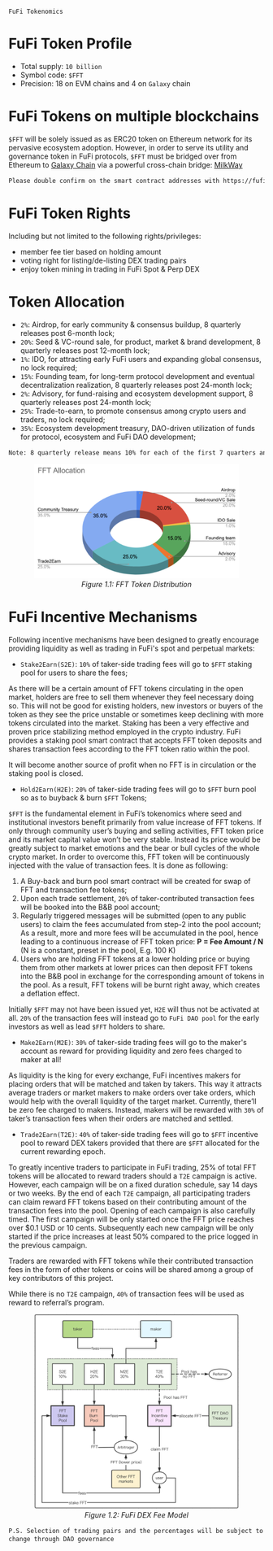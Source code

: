 `FuFi Tokenomics`

# FuFi Token Profile

- Total supply: `10 billion`
- Symbol code: `$FFT`
- Precision: 18 on EVM chains and 4 on `Galaxy` chain

# FuFi Tokens on multiple blockchains

`$FFT` will be solely issued as as ERC20 token on Ethereum network for its pervasive ecosystem adoption. However, in order to serve its utility and governance token in FuFi protocols, `$FFT` must be bridged over from Ethereum to [Galaxy Chain](https://gax.network) via a powerful cross-chain bridge: [MilkWay](https://milkway.io)

```html
Please double confirm on the smart contract addresses with https://fufi.foundation for absolute accuracy!
```

# FuFi Token Rights

Including but not limited to the following rights/privileges:

- member fee tier based on holding amount
- voting right for listing/de-listing DEX trading pairs
- enjoy token mining in trading in FuFi Spot & Perp DEX

# Token Allocation
- `2%`: Airdrop, for early community & consensus buildup, 8 quarterly releases post 6-month lock;
- `20%`: Seed & VC-round sale, for product, market & brand development, 8 quarterly releases post 12-month lock;
- `1%`: IDO, for attracting early FuFi users and expanding global consensus, no lock required;
- `15%`: Founding team, for long-term protocol development and eventual decentralization realization, 8 quarterly releases post 24-month lock;
- `2%`: Advisory, for fund-raising and ecosystem development support, 8 quarterly releases post 24-month lock;
- `25%`: Trade-to-earn, to promote consensus among crypto users and traders, no lock required;
- `35%`: Ecosystem development treasury, DAO-driven utilization of funds for protocol, ecosystem and FuFi DAO development;

```html
Note: 8 quarterly release means 10% for each of the first 7 quarters and 30% for the final (i.e 8th) quarter.
```
<div align="center"><img src="./assets/FFT_Allocation.png" height="80%" width="80%"></div>
<div align="center"><i>Figure 1.1: FFT Token Distribution</i></div>


# FuFi Incentive Mechanisms

Following incentive mechanisms have been designed to greatly encourage providing liquidity as well as trading in FuFi's spot and perpetual markets:

- `Stake2Earn(S2E)`: `10%` of taker-side trading fees will go to `$FFT` staking pool for users to share the fees;
  
As there will be a certain amount of FFT tokens circulating in the open market, holders are free to sell them whenever they feel necessary doing so. This will not be good for existing holders, new investors or buyers of the token as they see the price unstable or sometimes keep declining with more tokens circulated into the market. Staking has been a very effective and proven price stabilizing method employed in the crypto industry. FuFi provides a staking pool smart contract that accepts FFT token deposits and shares transaction fees according to the FFT token ratio within the pool.

It will become another source of profit when no FFT is in circulation or the staking pool is closed.


- `Hold2Earn(H2E)`: `20%` of taker-side trading fees will go to `$FFT` burn pool so as to buyback & burn `$FFT` Tokens;

`$FFT` is the fundamental element in FuFi’s tokenomics where seed and institutional investors benefit primarily from value increase of FFT tokens. If only through community user’s buying and selling activities, FFT token price and its market capital value won’t be very stable. Instead its price would be greatly subject to market emotions and the bear or bull cycles of the whole crypto market. In order to overcome this, FFT token will be continuously injected with the value of transaction fees. It is done as following:
  1. A Buy-back and burn pool smart contract will be created for swap of FFT and transaction fee tokens;
  2. Upon each trade settlement, `20%` of taker-contributed transaction fees will be booked into the B&B pool account;
  3. Regularly triggered messages will be submitted (open to any public users) to claim the fees accumulated from step-2 into the pool account; As a result, more and more fees will be accumulated in the pool, hence leading to a continuous increase of FFT token price: 
**P = Fee Amount / N** (N is a constant, preset in the pool, E.g. 100 K)
  4. Users who are holding FFT tokens at a lower holding price or buying them from other markets at lower prices can then deposit FFT tokens into the B&B pool in exchange for the corresponding amount of tokens in the pool. As a result, FFT tokens will be burnt right away, which creates a deflation effect.

Initially `$FFT` may not have been issued yet, `H2E` will thus not be activated at all. `20%` of the transaction fees will instead go to `FuFi DAO pool` for the early investors as well as lead `$FFT` holders to share.

- `Make2Earn(M2E)`: `30%` of taker-side trading fees will go to the maker's account as reward for providing liquidity and zero fees charged to maker at all!

As liquidity is the king for every exchange, FuFi incentives makers for placing orders that will be matched and taken by takers. This way it attracts average traders or market makers to make orders over take orders, which would help with the overall liquidity of the target market. Currently, there’ll be zero fee charged to makers. Instead, makers will be rewarded with `30%` of taker’s transaction fees when their orders are matched and settled.

- `Trade2Earn(T2E)`: `40%` of taker-side trading fees will go to `$FFT` incentive pool to reward DEX takers provided that there are `$FFT` allocated for the current rewarding epoch.

To greatly incentive traders to participate in FuFi trading, 25% of total FFT tokens will be allocated to reward traders should a `T2E` campaign is active. However, each campaign will be on a fixed duration schedule, say 14 days or two weeks. By the end of each `T2E` campaign, all participating traders can claim reward FFT tokens based on their contributing amount of the transaction fees into the pool. Opening of each campaign is also carefully timed. The first campaign will be only started once the FFT price reaches over $0.1 USD or 10 cents. Subsequently each new campaign will be only started if the price increases at least 50% compared to the price logged in the previous campaign.

Traders are rewarded with FFT tokens while their contributed transaction fees in the form of other tokens or coins will be shared among a group of key contributors of this project.

While there is no `T2E` campaign, `40%` of transaction fees will be used as reward to referral’s program.

  
<div align="center"><img src="./assets/fufi_dex_fee_model.png" height="80%" width="80%"></div>
<div align="center"><i>Figure 1.2: FuFi DEX Fee Model</i></div>

```
P.S. Selection of trading pairs and the percentages will be subject to change through DAO governance
```